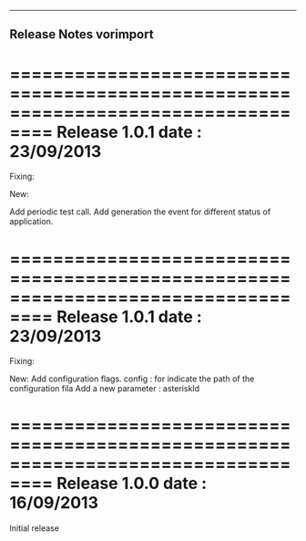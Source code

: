 ----------
Release Notes vorimport 
----------

==================================================================================
Release 1.0.1 date : 23/09/2013
==================================================================================

Fixing:

New:

Add periodic test call.
Add generation the event for different status of application.


==================================================================================
Release 1.0.1 date : 23/09/2013
==================================================================================

Fixing:

New:
Add configuration flags.
config : for indicate the path of the configuration fila
Add a new parameter : asteriskId


==================================================================================
Release 1.0.0 date : 16/09/2013
==================================================================================
Initial release
 






